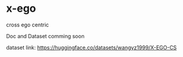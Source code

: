 # x-ego
cross ego centric

Doc and Dataset comming soon

dataset link: https://huggingface.co/datasets/wangyz1999/X-EGO-CS
